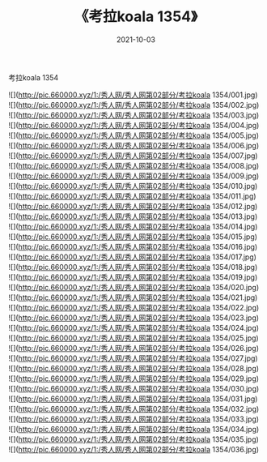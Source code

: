 ﻿---
layout: post
title:  《考拉koala 1354》
date:   2021-10-03
img: http://pic.660000.xyz/1:/秀人网/秀人网第02部分/考拉koala 1354/000.jpg
categories: [美女, 清纯, 唯美]
---

考拉koala 1354

  ![](http://pic.660000.xyz/1:/秀人网/秀人网第02部分/考拉koala 1354/001.jpg) <br> ![](http://pic.660000.xyz/1:/秀人网/秀人网第02部分/考拉koala 1354/002.jpg) <br> ![](http://pic.660000.xyz/1:/秀人网/秀人网第02部分/考拉koala 1354/003.jpg) <br> ![](http://pic.660000.xyz/1:/秀人网/秀人网第02部分/考拉koala 1354/004.jpg) <br> ![](http://pic.660000.xyz/1:/秀人网/秀人网第02部分/考拉koala 1354/005.jpg) <br> ![](http://pic.660000.xyz/1:/秀人网/秀人网第02部分/考拉koala 1354/006.jpg) <br> ![](http://pic.660000.xyz/1:/秀人网/秀人网第02部分/考拉koala 1354/007.jpg) <br> ![](http://pic.660000.xyz/1:/秀人网/秀人网第02部分/考拉koala 1354/008.jpg) <br> ![](http://pic.660000.xyz/1:/秀人网/秀人网第02部分/考拉koala 1354/009.jpg) <br> ![](http://pic.660000.xyz/1:/秀人网/秀人网第02部分/考拉koala 1354/010.jpg) <br> ![](http://pic.660000.xyz/1:/秀人网/秀人网第02部分/考拉koala 1354/011.jpg) <br> ![](http://pic.660000.xyz/1:/秀人网/秀人网第02部分/考拉koala 1354/012.jpg) <br> ![](http://pic.660000.xyz/1:/秀人网/秀人网第02部分/考拉koala 1354/013.jpg) <br> ![](http://pic.660000.xyz/1:/秀人网/秀人网第02部分/考拉koala 1354/014.jpg) <br> ![](http://pic.660000.xyz/1:/秀人网/秀人网第02部分/考拉koala 1354/015.jpg) <br> ![](http://pic.660000.xyz/1:/秀人网/秀人网第02部分/考拉koala 1354/016.jpg) <br> ![](http://pic.660000.xyz/1:/秀人网/秀人网第02部分/考拉koala 1354/017.jpg) <br> ![](http://pic.660000.xyz/1:/秀人网/秀人网第02部分/考拉koala 1354/018.jpg) <br> ![](http://pic.660000.xyz/1:/秀人网/秀人网第02部分/考拉koala 1354/019.jpg) <br> ![](http://pic.660000.xyz/1:/秀人网/秀人网第02部分/考拉koala 1354/020.jpg) <br> ![](http://pic.660000.xyz/1:/秀人网/秀人网第02部分/考拉koala 1354/021.jpg) <br> ![](http://pic.660000.xyz/1:/秀人网/秀人网第02部分/考拉koala 1354/022.jpg) <br> ![](http://pic.660000.xyz/1:/秀人网/秀人网第02部分/考拉koala 1354/023.jpg) <br> ![](http://pic.660000.xyz/1:/秀人网/秀人网第02部分/考拉koala 1354/024.jpg) <br> ![](http://pic.660000.xyz/1:/秀人网/秀人网第02部分/考拉koala 1354/025.jpg) <br> ![](http://pic.660000.xyz/1:/秀人网/秀人网第02部分/考拉koala 1354/026.jpg) <br> ![](http://pic.660000.xyz/1:/秀人网/秀人网第02部分/考拉koala 1354/027.jpg) <br> ![](http://pic.660000.xyz/1:/秀人网/秀人网第02部分/考拉koala 1354/028.jpg) <br> ![](http://pic.660000.xyz/1:/秀人网/秀人网第02部分/考拉koala 1354/029.jpg) <br> ![](http://pic.660000.xyz/1:/秀人网/秀人网第02部分/考拉koala 1354/030.jpg) <br> ![](http://pic.660000.xyz/1:/秀人网/秀人网第02部分/考拉koala 1354/031.jpg) <br> ![](http://pic.660000.xyz/1:/秀人网/秀人网第02部分/考拉koala 1354/032.jpg) <br> ![](http://pic.660000.xyz/1:/秀人网/秀人网第02部分/考拉koala 1354/033.jpg) <br> ![](http://pic.660000.xyz/1:/秀人网/秀人网第02部分/考拉koala 1354/034.jpg) <br> ![](http://pic.660000.xyz/1:/秀人网/秀人网第02部分/考拉koala 1354/035.jpg) <br> ![](http://pic.660000.xyz/1:/秀人网/秀人网第02部分/考拉koala 1354/036.jpg) <br>